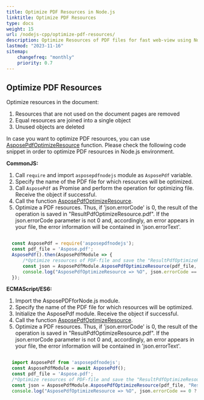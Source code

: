 ```yaml
---
title: Optimize PDF Resources in Node.js
linktitle: Optimize PDF Resources
type: docs
weight: 15
url: /nodejs-cpp/optimize-pdf-resources/
description: Optimize Resources of PDF files for fast web-view using Node.js tool.
lastmod: "2023-11-16"
sitemap:
    changefreq: "monthly"
    priority: 0.7
---
```


## Optimize PDF Resources

Optimize resources in the document:

1. Resources that are not used on the document pages are removed
1. Equal resources are joined into a single object
1. Unused objects are deleted
 

In case you want to optimize PDF resources, you can use [AsposePdfOptimizeResource](https://reference.aspose.com/pdf/nodejs-cpp/organize/asposepdfoptimizeresource/) function. 
Please check the following code snippet in order to optimize PDF resources in Node.js environment.

**CommonJS:**

1. Call `require` and import `asposepdfnodejs` module as `AsposePdf` variable.
1. Specify the name of the PDF file for which resources will be optimized.
1. Call `AsposePdf` as Promise and perform the operation for optimizing file. Receive the object if successful.
1. Call the function [AsposePdfOptimizeResource](https://reference.aspose.com/pdf/nodejs-cpp/organize/asposepdfoptimizeresource/).
1. Optimize a PDF resources. Thus, if 'json.errorCode' is 0, the result of the operation is saved in "ResultPdfOptimizeResource.pdf". If the json.errorCode parameter is not 0 and, accordingly, an error appears in your file, the error information will be contained in 'json.errorText'.

```js

  const AsposePdf = require('asposepdfnodejs');
  const pdf_file = 'Aspose.pdf';
  AsposePdf().then(AsposePdfModule => {
      /*Optimize resources of PDF-file and save the "ResultPdfOptimizeResource.pdf"*/
      const json = AsposePdfModule.AsposePdfOptimizeResource(pdf_file, "ResultPdfOptimizeResource.pdf");
      console.log("AsposePdfOptimizeResource => %O", json.errorCode == 0 ? json.fileNameResult : json.errorText);
  });
```

**ECMAScript/ES6:**

1. Import the AsposePDFforNode.js module.
1. Specify the name of the PDF file for which resources will be optimized.
1. Initialize the AsposePdf module. Receive the object if successful.
1. Call the function [AsposePdfOptimizeResource](https://reference.aspose.com/pdf/nodejs-cpp/organize/asposepdfoptimizeresource/).
1. Optimize a PDF resources. Thus, if 'json.errorCode' is 0, the result of the operation is saved in "ResultPdfOptimizeResource.pdf". If the json.errorCode parameter is not 0 and, accordingly, an error appears in your file, the error information will be contained in 'json.errorText'.

```js

  import AsposePdf from 'asposepdfnodejs';
  const AsposePdfModule = await AsposePdf();
  const pdf_file = 'Aspose.pdf';
  /*Optimize resources of PDF-file and save the "ResultPdfOptimizeResource.pdf"*/
  const json = AsposePdfModule.AsposePdfOptimizeResource(pdf_file, "ResultPdfOptimizeResource.pdf");
  console.log("AsposePdfOptimizeResource => %O", json.errorCode == 0 ? json.fileNameResult : json.errorText);
```